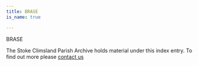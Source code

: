 ```yaml
---
title: BRASE
is_name: true

---
```


BRASE


The Stoke Climsland Parish Archive holds material under this index entry. To find out more please [contact us](/contact/)
